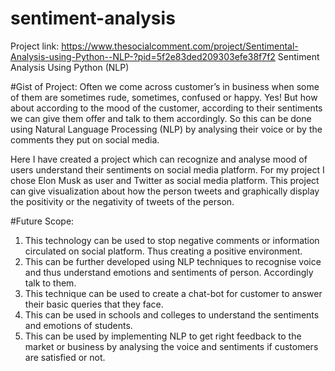 # sentiment-analysis
Project link: https://www.thesocialcomment.com/project/Sentimental-Analysis-using-Python--NLP-?pid=5f2e83ded209303efe38f7f2
Sentiment Analysis Using Python (NLP)

#Gist of Project:
Often we come across customer’s in business when some of them are sometimes rude, sometimes, confused or happy. Yes! But how about according to the mood of the customer, according to their sentiments we can give them offer and talk to them accordingly. So this can be done using Natural Language Processing (NLP) by analysing their voice or by the comments they put on social media.

Here I have created a project which can recognize and analyse mood of users understand their sentiments on social media platform. For my project I chose Elon Musk as user and Twitter as social media platform. This project can give visualization about how the person tweets and graphically display the positivity or the negativity of tweets of the person.

#Future Scope:
1.	This technology can be used to stop negative comments or information circulated on social platform. Thus creating a positive environment.
2.	This can be further developed using NLP techniques to recognise voice and thus understand emotions and sentiments of person. Accordingly talk to them.
3.	This technique can be used to create a chat-bot for customer to answer their basic queries that they face.
4.	This can be used in schools and colleges to understand the sentiments and emotions of students.
5.	 This can be used by implementing NLP to get right feedback to the market or business by analysing the voice and sentiments if customers are satisfied or not.
